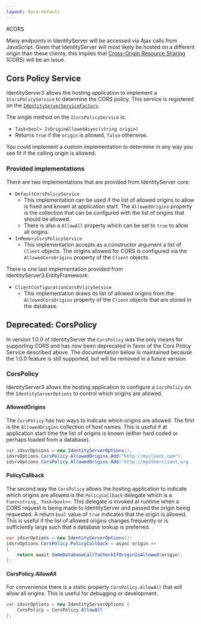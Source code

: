 ```yaml
---
layout: docs-default
---
```


#CORS

Many endpoints in IdentityServer will be accessed via Ajax calls from JavaScript. Given that IdentityServer will most likely be hosted on a different origin than these clients, this implies that [Cross-Origin Resource Sharing](http://www.html5rocks.com/en/tutorials/cors/) (CORS) will be an issue.

## Cors Policy Service

IdentityServer3 allows the hosting application to implement a `ICorsPolicyService` to determine the CORS policy. This service is registered on the [`IdentityServerServiceFactory`](serviceFactory.html).

The single method on the `ICorsPolicyService` is:

* `Task<bool> IsOriginAllowedAsync(string origin)`
 * Returns `true` if the `origin` is allowed, `false` otherwise.

You could implement a custom implementation to determine in any way you see fit if the calling origin is allowed.

### Provided implementations

There are two implementations that are provided from IdentityServer core:

* `DefaultCorsPolicyService`
  * This implementation can be used if the list of allowed origins to allow is fixed and known at application start. The `AllowedOrigins` property is the collection that can be confgured with the list of origins that should be allowed.
  * There is also a `AllowAll` property which can be set to `true` to allow all origins.
* `InMemoryCorsPolicyService`
  * This implementation accepts as a constructor argument a list of `Client` objects. The origins allowed for CORS  is configured via the `AllowedCorsOrigins` property of the `Client` objects. 

There is one last implementation provided from IdentityServer3.EntityFramework:

* `ClientConfigurationCorsPolicyService`
  * This implementation draws its list of allowed origins from the `AllowedCorsOrigins` property of the `Client` objects that are stored in the database.

## Deprecated: CorsPolicy

In version 1.0.0 of IdentityServer the `CorsPolicy` was the only means for supporting CORS and has now been deprecated in favor of the Cors Policy Service described above. The documentation below is maintained because the 1.0.0 feature is still supported, but will be removed in a future version.

### CorsPolicy

IdentityServer3 allows the hosting application to configure a `CorsPolicy` on the `IdentityServerOptions` to control which origins are allowed. 

#### AllowedOrigins

The `CorsPolicy` has two ways to indicate which origins are allowed. The first is the `AllowedOrigins` collection of host names. This is useful if at application start time the list of origins is known (either hard coded or perhaps loaded from a database).

```csharp
var idsvrOptions = new IdentityServerOptions();
idsrvOptions.CorsPolicy.AllowedOrigins.Add("http://myclient.com");
idsrvOptions.CorsPolicy.AllowedOrigins.Add("http://myotherclient.org
```

#### PolicyCallback

The second way the `CorsPolicy` allows the hosting application to indicate which origins are allowed is the `PolicyCallback` delegate which is a `Func<string, Task<bool>>`. This delegate is invoked at runtime when a CORS request is being made to IdentityServer and passed the origin being requested. A return `bool` value of `true` indicates that the origin is allowed. This is useful if the list of allowed origins changes frequently or is sufficiently large such that a database lookup is preferred.

```csharp
var idsvrOptions = new IdentityServerOptions();
idsrvOptions.CorsPolicy.PolicyCallback = async origin =>
{
    return await SomeDatabaseCallToCheckIfOriginIsAllowed(origin);
};
```

#### CorsPolicy.AllowAll

For convenience there is a static property `CorsPolicy.AllowAll` that will allow all origins. This is useful for debugging or development.

```csharp
var idsvrOptions = new IdentityServerOptions {
    CorsPolicy = CorsPolicy.AllowAll
};
```

